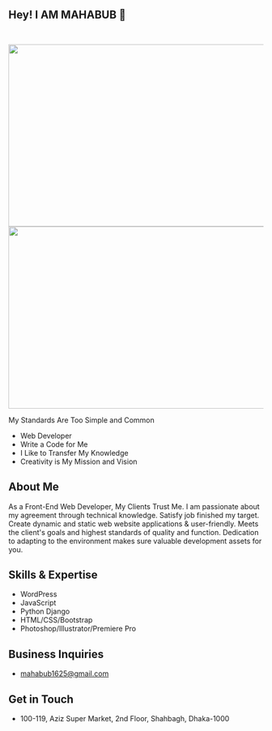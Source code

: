 ## Hey! I AM MAHABUB 👋

<a> <img src="https://scontent.fdac138-1.fna.fbcdn.net/v/t39.30808-6/432759367_6653367844764296_4509769012060948303_n.jpg?stp=dst-jpg_p180x540&_nc_cat=100&ccb=1-7&_nc_sid=5f2048&_nc_ohc=AVpaWnQ9DlMAX_bOdEu&_nc_ht=scontent.fdac138-1.fna&oh=00_AfBco22Fmbg6AB5ju6kg8qfqZueQiaGtiPKIrVR2Qm9HPw&oe=65F97766"
        alt="" style="width: 1000 px; height: 360 px;"></a>

<a href=""> <img src="https://scontent.fdac138-1.fna.fbcdn.net/v/t39.30808-6/432759367_6653367844764296_4509769012060948303_n.jpg?stp=dst-jpg_p180x540&_nc_cat=100&ccb=1-7&_nc_sid=5f2048&_nc_ohc=AVpaWnQ9DlMAX_bOdEu&_nc_ht=scontent.fdac138-1.fna&oh=00_AfBco22Fmbg6AB5ju6kg8qfqZueQiaGtiPKIrVR2Qm9HPw&oe=65F97766" alt=""></a>

<img src="C:\Users\UseR\Desktop\GitHubBanner.png" alt="" width="1000" height="360">

<img src="https://scontent.fdac138-1.fna.fbcdn.net/v/t39.30808-6/432759367_6653367844764296_4509769012060948303_n.jpg?stp=dst-jpg_p180x540&_nc_cat=100&ccb=1-7&_nc_sid=5f2048&_nc_ohc=AVpaWnQ9DlMAX_bOdEu&_nc_ht=scontent.fdac138-1.fna&oh=00_AfBco22Fmbg6AB5ju6kg8qfqZueQiaGtiPKIrVR2Qm9HPw&oe=65F97766" alt="" width="1000" height="360">


My Standards Are Too Simple and Common

- Web Developer
- Write a Code for Me
- I Like to Transfer My Knowledge
- Creativity is My Mission and Vision

## About Me
As a Front-End Web Developer, My Clients Trust Me. I am passionate about my agreement through technical knowledge. Satisfy job finished my target. Create dynamic and static web website applications & user-friendly. Meets the client's goals and highest standards of quality and function. Dedication to adapting to the environment makes sure valuable development assets for you.

## Skills & Expertise
- WordPress
- JavaScript
- Python Django
- HTML/CSS/Bootstrap
- Photoshop/Illustrator/Premiere Pro

## Business Inquiries
- mahabub1625@gmail.com

## Get in Touch
- 100-119, Aziz Super Market, 2nd Floor, Shahbagh, Dhaka-1000


